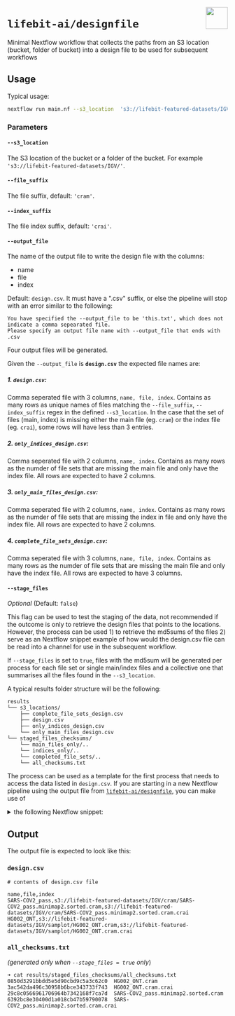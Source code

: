 <p align="center">
  <img src="https://avatars0.githubusercontent.com/u/30871219?s=200&v=4"  width="50" align="right" >
</p>

#  `lifebit-ai/designfile` 
Minimal Nextflow workflow that collects the paths from an S3 location (bucket, folder of bucket) into a design file to be used for subsequent workflows


## Usage

Typical usage:

```bash
nextflow run main.nf --s3_location  's3://lifebit-featured-datasets/IGV/' --file_suffix 'cram' --index_suffix 'crai'
```

### Parameters

#### `--s3_location`

The S3 location of the bucket or a folder of the bucket. For example `'s3://lifebit-featured-datasets/IGV/'`.

#### `--file_suffix`

The file suffix, default: `'cram'`.

#### `--index_suffix`

The file index suffix, default: `'crai'`.

#### `--output_file`

The name of the output file to write the design file with the columns:
- name
- file
- index

Default: `design.csv`. It must have a ".csv" suffix, or else the pipeline will stop with an error similar to the following:

```console
You have specified the --output_file to be 'this.txt', which does not indicate a comma sepearated file.
Please specify an output file name with --output_file that ends with .csv
```

Four output files will be generated.

Given the `--output_file` is **`design.csv`** the expected file names are:

#####  1. **`design.csv`:**

Comma seperated file with 3 columns, `name, file, index`.
Contains as many rows as unique names of files matching the `--file_suffix`, `--index_suffix` regex in the defined `--s3_location`.
In the case that the set of files (main, index) is missing either the main file (eg. `cram`) or the index file (eg. `crai`), some rows will have less than 3 entries.

#####  2. `only_indices_`**`design.csv`:**

Comma seperated file with 2 columns, `name, index`.
Contains as many rows as the numder of file sets that are missing the main file and only have the index file.
All rows are expected to have 2 columns.

#####  3. `only_main_files_`**`design.csv`:**

Comma seperated file with 2 columns, `name, index`.
Contains as many rows as the numder of file sets that are missing the index in file and only have the index file.
All rows are expected to have 2 columns.

##### 4. `complete_file_sets_`**`design.csv`:**

Comma seperated file with 3 columns, `name, file, index`.
Contains as many rows as the numder of file sets that are missing the main file and only have the index file.
All rows are expected to have 3 columns.

#### `--stage_files`

_Optional_ (Default: `false`)

This flag can be used to test the staging of the data, not recommended if the outcome is only to retrieve the design files that points to the locations.
However, the process can be used 1) to retrieve the md5sums of the files 2) serve as an Nextflow snippet example of how would the design.csv file can be read into a channel for use in the subsequent workflow.

If `--stage_files` is set to `true`, files with the md5sum will be generated per process for each file set or single main/index files and a collective one that summarises all the files found in the `--s3_location`.

A typical results folder structure will be the following:

```console
results
└── s3_locations/
    ├── complete_file_sets_design.csv
    ├── design.csv
    ├── only_indices_design.csv
    └── only_main_files_design.csv
└── staged_files_checksums/
    └── main_files_only/..
    └── indices_only/..
    └── completed_file_sets/..
    └── all_checksums.txt
```


The process can be used as a template for the first process that needs to access the data listed in `design.csv`.
If you are starting in a new Nextflow pipeline using the output file from [`lifebit-ai/designfile`](https://github.com/lifebit-ai/designfile), you can make use of 

<details>
<summary> the following Nextflow snippet:</summary>

```groovy
// contents of main.nf

// Define ideally in nextflow.config instead of main.nf and initialise to false
params.design_file = "results/complete_file_sets_design.csv"

// Re-usable component to create a channel with the links of the files by reading the design file that has a header (skip:1 ommits this 1st row)
Channel.fromPath(params.design_file_complete_sets)
      .splitCsv(sep: ',', skip: 1)
      .map { name, main_file, index_file -> [name, file(main_file), file(index_file) ] }
      .set { ch_complete_sets }

  // Re-usable process skeleton that performs a simple operation, listing files
  process stage_file_sets {
  tag "id:${name}"
  echo true
  publishDir "results/${name}/"

  input:
  set val(name), file(file_path), file(file_index) from ch_complete_sets

  output:
  file("${name}.txt")

  script:
  """
  ls -l > ${name}.txt
  ls -l
  """
  }
```

</details>


## Output

The output file is expected to look like this:

### `design.csv`

```csv
# contents of design.csv file

name,file,index
SARS-COV2_pass,s3://lifebit-featured-datasets/IGV/cram/SARS-COV2_pass.minimap2.sorted.cram,s3://lifebit-featured-datasets/IGV/cram/SARS-COV2_pass.minimap2.sorted.cram.crai
HG002_ONT,s3://lifebit-featured-datasets/IGV/samplot/HG002_ONT.cram,s3://lifebit-featured-datasets/IGV/samplot/HG002_ONT.cram.crai
```

### `all_checksums.txt`

_(generated only when `--stage_files = true` only_)

```console
➜ cat results/staged_files_checksums/all_checksums.txt
0850d3291bbdd5e5d90cbd9c5a3c62c0  HG002_ONT.cram
3ac542da496c30958b6bce343733f743  HG002_ONT.cram.crai
29c8c0566961706964b7342168f7ca7d  SARS-COV2_pass.minimap2.sorted.cram
6392bc8e30400d1a018cb47b59790078  SARS-COV2_pass.minimap2.sorted.cram.crai
```
